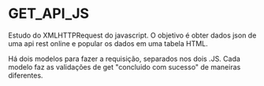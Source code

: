 # GET_API_JS

Estudo do XMLHTTPRequest do javascript. O objetivo é obter dados json de uma api rest online e popular os dados em uma tabela HTML. 

Há dois modelos para fazer a requisição, separados nos dois .JS. Cada modelo faz as validações de get "concluido com sucesso" de maneiras diferentes.

